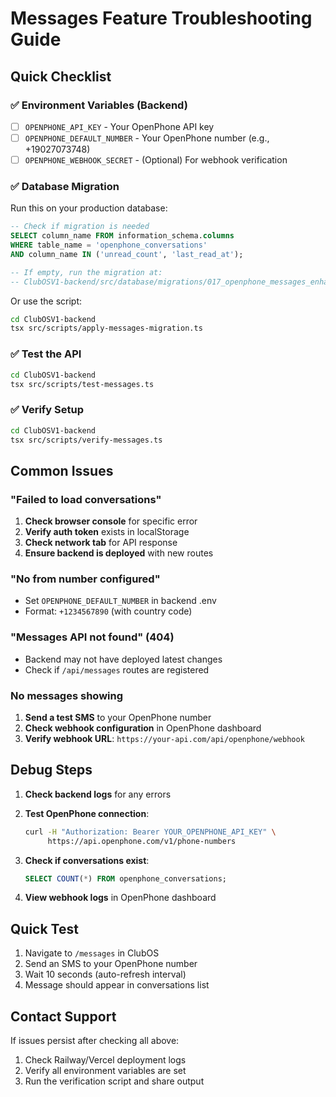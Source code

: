 # Messages Feature Troubleshooting Guide

## Quick Checklist

### ✅ Environment Variables (Backend)
- [ ] `OPENPHONE_API_KEY` - Your OpenPhone API key
- [ ] `OPENPHONE_DEFAULT_NUMBER` - Your OpenPhone number (e.g., +19027073748)
- [ ] `OPENPHONE_WEBHOOK_SECRET` - (Optional) For webhook verification

### ✅ Database Migration
Run this on your production database:
```sql
-- Check if migration is needed
SELECT column_name FROM information_schema.columns 
WHERE table_name = 'openphone_conversations' 
AND column_name IN ('unread_count', 'last_read_at');

-- If empty, run the migration at:
-- ClubOSV1-backend/src/database/migrations/017_openphone_messages_enhancement.sql
```

Or use the script:
```bash
cd ClubOSV1-backend
tsx src/scripts/apply-messages-migration.ts
```

### ✅ Test the API
```bash
cd ClubOSV1-backend
tsx src/scripts/test-messages.ts
```

### ✅ Verify Setup
```bash
cd ClubOSV1-backend
tsx src/scripts/verify-messages.ts
```

## Common Issues

### "Failed to load conversations"
1. **Check browser console** for specific error
2. **Verify auth token** exists in localStorage
3. **Check network tab** for API response
4. **Ensure backend is deployed** with new routes

### "No from number configured"
- Set `OPENPHONE_DEFAULT_NUMBER` in backend .env
- Format: `+1234567890` (with country code)

### "Messages API not found" (404)
- Backend may not have deployed latest changes
- Check if `/api/messages` routes are registered

### No messages showing
1. **Send a test SMS** to your OpenPhone number
2. **Check webhook configuration** in OpenPhone dashboard
3. **Verify webhook URL**: `https://your-api.com/api/openphone/webhook`

## Debug Steps

1. **Check backend logs** for any errors
2. **Test OpenPhone connection**:
   ```bash
   curl -H "Authorization: Bearer YOUR_OPENPHONE_API_KEY" \
        https://api.openphone.com/v1/phone-numbers
   ```

3. **Check if conversations exist**:
   ```sql
   SELECT COUNT(*) FROM openphone_conversations;
   ```

4. **View webhook logs** in OpenPhone dashboard

## Quick Test

1. Navigate to `/messages` in ClubOS
2. Send an SMS to your OpenPhone number
3. Wait 10 seconds (auto-refresh interval)
4. Message should appear in conversations list

## Contact Support

If issues persist after checking all above:
1. Check Railway/Vercel deployment logs
2. Verify all environment variables are set
3. Run the verification script and share output
